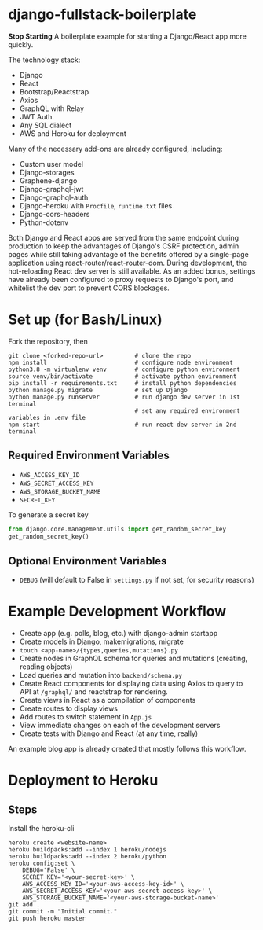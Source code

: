 # django-fullstack-boilerplate
__Stop Starting__
A boilerplate example for starting a Django/React app more quickly.

The technology stack:
- Django
- React
- Bootstrap/Reactstrap
- Axios
- GraphQL with Relay
- JWT Auth.
- Any SQL dialect
- AWS and Heroku for deployment

Many of the necessary add-ons are already configured, including:
- Custom user model
- Django-storages
- Graphene-django
- Django-graphql-jwt
- Django-graphql-auth
- Django-heroku with `Procfile`, `runtime.txt` files
- Django-cors-headers
- Python-dotenv

Both Django and React apps are served from the same endpoint during production to keep the advantages of Django's CSRF protection, admin pages while still taking advantage of the benefits offered by a single-page application using react-router/react-router-dom. During development, the hot-reloading React dev server is still available. As an added bonus, settings have already been configured to proxy requests to Django's port, and whitelist the dev port to prevent CORS blockages.

# Set up (for Bash/Linux)
Fork the repository, then

    git clone <forked-repo-url>         # clone the repo
    npm install                         # configure node environment
    python3.8 -m virtualenv venv        # configure python environment
    source venv/bin/activate            # activate python environment
    pip install -r requirements.txt     # install python dependencies
    python manage.py migrate            # set up Django
    python manage.py runserver          # run django dev server in 1st terminal
                                        # set any required environment variables in .env file
    npm start                           # run react dev server in 2nd terminal

## Required Environment Variables
- `AWS_ACCESS_KEY_ID`
- `AWS_SECRET_ACCESS_KEY`
- `AWS_STORAGE_BUCKET_NAME`
- `SECRET_KEY`

To generate a secret key
```python
from django.core.management.utils import get_random_secret_key
get_random_secret_key()
```

## Optional Environment Variables
- `DEBUG` (will default to False in `settings.py` if not set, for security reasons)

# Example Development Workflow
- Create app (e.g. polls, blog, etc.) with django-admin startapp
- Create models in Django, makemigrations, migrate
- `touch <app-name>/{types,queries,mutations}.py`
- Create nodes in GraphQL schema for queries and mutations (creating, reading objects)
- Load queries and mutation into `backend/schema.py`
- Create React components for displaying data using Axios to query to API at `/graphql/` and reactstrap for rendering.
- Create views in React as a compilation of components
- Create routes to display views
- Add routes to switch statement in `App.js`
- View immediate changes on each of the development servers
- Create tests with Django and React (at any time, really)

An example blog app is already created that mostly follows this workflow.

# Deployment to Heroku
## Steps

Install the heroku-cli

    heroku create <website-name>
    heroku buildpacks:add --index 1 heroku/nodejs
    heroku buildpacks:add --index 2 heroku/python
    heroku config:set \
        DEBUG='False' \
        SECRET_KEY='<your-secret-key>' \
        AWS_ACCESS_KEY_ID='<your-aws-access-key-id>' \
        AWS_SECRET_ACCESS_KEY='<your-aws-secret-access-key>' \
        AWS_STORAGE_BUCKET_NAME='<your-aws-storage-bucket-name>'
    git add .
    git commit -m "Initial commit."
    git push heroku master
